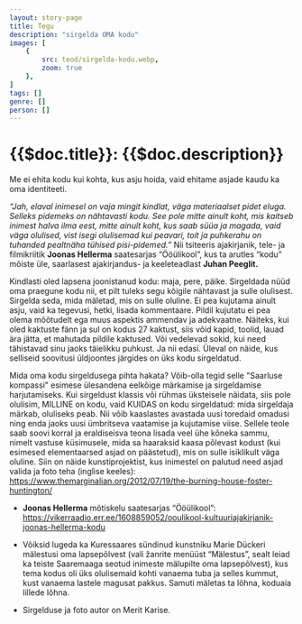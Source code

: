 ```yaml
---
layout: story-page
title: Tegu
description: "sirgelda OMA kodu"
images: [
    {
        src: teod/sirgelda-kodu.webp,
        zoom: true
    },
]
tags: []
genre: []
person: []
---
```


# {{$doc.title}}: {{$doc.description}}

Me ei ehita kodu kui kohta, kus asju hoida, vaid ehitame asjade kaudu ka oma identiteeti. 

*“Jah, elaval inimesel on vaja mingit kindlat, väga materiaalset pidet eluga. Selleks pidemeks on nähtavasti kodu. See pole mitte ainult koht, mis kaitseb inimest halva ilma eest, mitte ainult koht, kus saab süüa ja magada, vaid väga olulised, vist isegi olulisemad kui peavari, toit ja puhkerahu on tuhanded pealtnäha tühised pisi-pidemed.”* Nii tsiteeris ajakirjanik, tele- ja filmikriitik **Joonas Hellerma** saatesarjas “Ööülikool”, kus ta arutles “kodu” mõiste üle, saarlasest ajakirjandus- ja keeleteadlast **Juhan Peeglit.**


Kindlasti oled lapsena joonistanud kodu: maja, pere, päike. Sirgeldada nüüd oma praegune kodu nii, et pilt tuleks segu kõigile nähtavast ja sulle olulisest. Sirgelda seda, mida mäletad, mis on sulle oluline. Ei pea kujutama ainult asju, vaid ka tegevusi, hetki, lisada kommentaare. Pildil kujutatu ei pea olema mõõtudelt ega muus aspektis ammendav ja adekvaatne. Näiteks, kui oled kaktuste fänn ja sul on kodus 27 kaktust, siis võid kapid, toolid, lauad ära jätta, et mahutada pildile kaktused. Või vedelevad sokid, kui need tähistavad sinu jaoks täielikku puhkust. Ja nii edasi. Üleval on näide, kus selliseid soovitusi üldjoontes järgides on üks kodu sirgeldatud.

Mida oma kodu sirgeldusega pihta hakata? Võib-olla tegid selle "Saarluse kompassi" esimese ülesandena eelkõige märkamise ja sirgeldamise harjutamiseks. Kui sirgeldust klassis või rühmas üksteisele näidata, siis pole olulisim, MILLINE on kodu, vaid KUIDAS on kodu sirgeldatud: mida sirgeldaja märkab, oluliseks peab. Nii võib kaaslastes avastada uusi toredaid omadusi ning enda jaoks uusi ümbritseva vaatamise ja kujutamise viise. Sellele teole saab soovi korral ja eraldiseisva teona lisada veel ühe kõneka sammu, nimelt vastuse küsimusele, mida sa haaraksid kaasa põlevast kodust (kui esimesed elementaarsed asjad on päästetud), mis on sulle isiklikult väga oluline. Siin on näide kunstiprojektist, kus inimestel on palutud need asjad valida ja foto teha (inglise keeles): https://www.themarginalian.org/2012/07/19/the-burning-house-foster-huntington/


<details-wrapper summary="Lisaks" icon="icon-park-outline:six-points">

- **Joonas Hellerma** mõtiskelu saatesarjas “Ööülikool”:
https://vikerraadio.err.ee/1608859052/ooulikool-kultuuriajakirjanik-joonas-hellerma-kodu
- Võiksid lugeda ka Kuressaares sündinud kunstniku Marie Dückeri mälestusi oma lapsepõlvest (vali žanrite menüüst “Mälestus”, sealt leiad ka teiste Saaremaaga seotud inimeste mälupilte oma lapsepõlvest), kus tema kodus oli üks olulisemaid kohti vanaema tuba ja selles kummut, kust vanaema lastele magusat pakkus. Samuti mäletas ta lõhna, koduaia lillede lõhna.


- Sirgelduse ja foto autor on Merit Karise. 

</details-wrapper>

